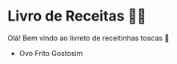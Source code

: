 # Livro de Receitas :woman_cook:

Olá! Bem vindo ao livreto de receitinhas toscas :wave:

- Ovo Frito Gostosim
